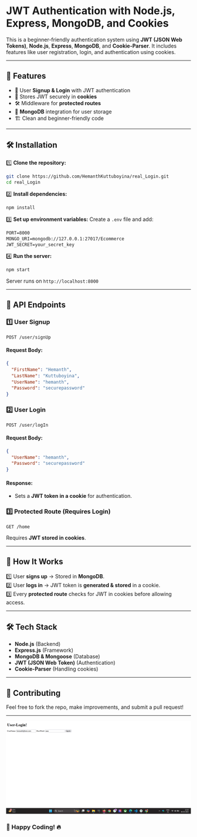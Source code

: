 # JWT Authentication with Node.js, Express, MongoDB, and Cookies

This is a beginner-friendly authentication system using **JWT (JSON Web Tokens)**, **Node.js**, **Express**, **MongoDB**, and **Cookie-Parser**. It includes features like user registration, login, and authentication using cookies.

---

## 🚀 Features
- 🔐 User **Signup & Login** with JWT authentication
- 🍪 Stores JWT securely in **cookies**
- 🛠️ Middleware for **protected routes**
- 📡 **MongoDB** integration for user storage
- 🏗️ Clean and beginner-friendly code

---

## 🛠️ Installation

1️⃣ **Clone the repository:**
```sh
git clone https://github.com/HemanthKuttuboyina/real_Login.git
cd real_Login
```

2️⃣ **Install dependencies:**
```sh
npm install
```

3️⃣ **Set up environment variables:**
Create a `.env` file and add:
```env
PORT=8000
MONGO_URI=mongodb://127.0.0.1:27017/Ecommerce
JWT_SECRET=your_secret_key
```

4️⃣ **Run the server:**
```sh
npm start
```
Server runs on `http://localhost:8000`

---

## 🔑 API Endpoints

### 1️⃣ **User Signup**
```http
POST /user/signUp
```
#### Request Body:
```json
{
  "FirstName": "Hemanth",
  "LastName": "Kuttuboyina",
  "UserName": "hemanth",
  "Password": "securepassword"
}
```

### 2️⃣ **User Login**
```http
POST /user/logIn
```
#### Request Body:
```json
{
  "UserName": "hemanth",
  "Password": "securepassword"
}
```
#### Response:
- Sets a **JWT token in a cookie** for authentication.

### 3️⃣ **Protected Route (Requires Login)**
```http
GET /home
```
Requires **JWT stored in cookies**.

---

## 📌 How It Works
1️⃣ User **signs up** → Stored in **MongoDB**.  
2️⃣ User **logs in** → JWT token is **generated & stored** in a cookie.  
3️⃣ Every **protected route** checks for JWT in cookies before allowing access.

---

## 🛠️ Tech Stack
- **Node.js** (Backend)
- **Express.js** (Framework)
- **MongoDB & Mongoose** (Database)
- **JWT (JSON Web Token)** (Authentication)
- **Cookie-Parser** (Handling cookies)

---

## 🤝 Contributing
Feel free to fork the repo, make improvements, and submit a pull request!

---

![alt text](sample.png)

### 🚀 Happy Coding! 🔥


